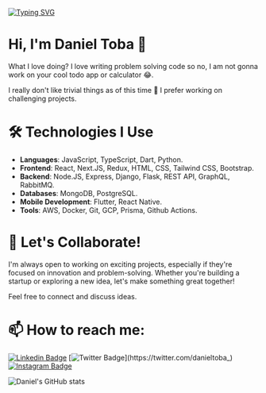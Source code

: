 [![Typing SVG](https://readme-typing-svg.demolab.com/?lines=Hi,+I'm+Daniel+Toba;Full+stack+developer)](https://git.io/typing-svg)

# Hi, I'm Daniel Toba 👋

<!-- I'm a Full Stack Developer with a passion for crafting efficient, scalable, and impactful solutions. I thrive on learning new technologies and using them to create something meaningful. -->
What I love doing? I love writing problem solving code so no, I am not gonna work on your cool todo app or calculator 😂.

I really don't like trivial things as of this time 🙂 I prefer working on challenging projects.

# 🛠 Technologies I Use

- **Languages**: JavaScript, TypeScript, Dart, Python.
- **Frontend**: React, Next.JS, Redux, HTML, CSS, Tailwind CSS, Bootstrap.
- **Backend**: Node.JS, Express, Django, Flask, REST API, GraphQL, RabbitMQ.
- **Databases**: MongoDB, PostgreSQL.
- **Mobile Development**: Flutter, React Native.
- **Tools**: AWS, Docker, Git, GCP, Prisma, Github Actions.

# 🤝 Let's Collaborate!

I'm always open to working on exciting projects, especially if they're focused on innovation and problem-solving. Whether you're building a startup or exploring a new idea, let's make something great together!

Feel free to connect and discuss ideas.

# 📫 How to reach me:

[![Linkedin Badge](https://img.shields.io/badge/-danieloloruntoba-blue?style=flat-square&logo=Linkedin&logoColor=white&link=https://www.linkedin.com/in/imsivram1999/)](https://www.linkedin.com/in/danieloloruntoba) [![Twitter Badge](https://img.shields.io/badge/@danieltoba__-1ca0f1?style=flat-square&labelColor=1ca0f1&logo=twitter&logoColor=white&link=https://twitter.com/danieltoba_)](https://twitter.com/danieltoba_) [![Instagram Badge](https://img.shields.io/badge/-@danieltoba__-D7008A?style=flat-square&labelColor=D7008A&logo=Instagram&logoColor=white&link=https://www.instagram.com/danieltoba_/)](https://www.instagram.com/danieltoba_/)

![Daniel's GitHub stats](https://github-readme-stats.vercel.app/api?username=Daniel-16&show_icons=true&theme=tokyonight)

<!--
**Daniel-16/Daniel-16** is a ✨ _special_ ✨ repository because its `README.md` (this file) appears on your GitHub profile.

Here are some ideas to get you started:


- 🔭 I’m currently working on a Journal Website that allows users to document their daily activities which would be highly safe and private.
- 🌱 I’m currently learning NextJS, AI with Javascript and Cloud computing.
- 👯 I’m looking to collaborate on Javascript related projects (ReactJS, NextJS, and many others).
- 🤔 I’m looking for help with Machine learning and Cloud computing
- 💬 Ask me about Full stack web development
- 📫 How to reach me: danieloloruntoba681@gmail.com, <a href="https://www.linkedin.com/in/daniel-toba-35a0a01b4/">LinkedIn</a>
- 😄 Pronouns: he/him
- ⚡ Fun fact: I play Badminton and love reading books that enhance my knowledge on building innovative web apps.
-->
